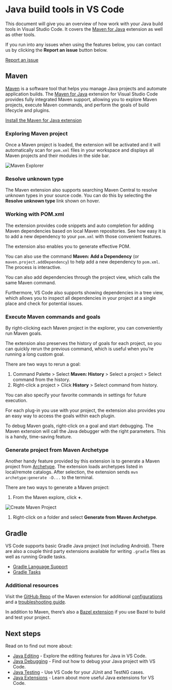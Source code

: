 Java build tools in VS Code
===========================

This document will give you an overview of how work with your Java build tools in Visual Studio Code. It covers the [Maven for Java](https://marketplace.visualstudio.com/items?itemName=vscjava.vscode-maven) extension as well as other tools.

If you run into any issues when using the features below, you can contact us by clicking the **Report an issue** button below.

<a href="javascript:void(0)" class="tutorial-feedback-btn">Report an issue</a>

Maven
-----

[Maven](https://maven.apache.org/) is a software tool that helps you manage Java projects and automate application builds. The [Maven for Java](https://marketplace.visualstudio.com/items?itemName=vscjava.vscode-maven) extension for Visual Studio Code provides fully integrated Maven support, allowing you to explore Maven projects, execute Maven commands, and perform the goals of build lifecycle and plugins.

<a href="vscode:extension/vscjava.vscode-maven" class="tutorial-install-extension-btn">Install the Maven for Java extension</a>

### Exploring Maven project

Once a Maven project is loaded, the extension will be activated and it will automatically scan for `pom.xml` files in your workspace and displays all Maven projects and their modules in the side bar.

![Maven Explorer](images/java-build/maven-explorer.png)

### Resolve unknown type

The Maven extension also supports searching Maven Central to resolve unknown types in your source code. You can do this by selecting the **Resolve unknown type** link shown on hover.

### Working with POM.xml

The extension provides code snippets and auto completion for adding Maven dependencies based on local Maven repositories. See how easy it is to add a new dependency to your `pom.xml` with those convenient features.

The extension also enables you to generate effective POM.

You can also use the command **Maven: Add a Dependency** (or `maven.project.addDependency`) to help add a new dependency to `pom.xml`. The process is interactive.

You can also add dependencies through the project view, which calls the same Maven command.

Furthermore, VS Code also supports showing dependencies in a tree view, which allows you to inspect all dependencies in your project at a single place and check for potential issues.

### Execute Maven commands and goals

By right-clicking each Maven project in the explorer, you can conveniently run Maven goals.

The extension also preserves the history of goals for each project, so you can quickly rerun the previous command, which is useful when you’re running a long custom goal.

There are two ways to rerun a goal:

1.  Command Palette &gt; Select **Maven: History** &gt; Select a project &gt; Select command from the history.
2.  Right-click a project &gt; Click **History** &gt; Select command from history.

You can also specify your favorite commands in settings for future execution.

For each plug-in you use with your project, the extension also provides you an easy way to access the goals within each plugin.

To debug Maven goals, right-click on a goal and start debugging. The Maven extension will call the Java debugger with the right parameters. This is a handy, time-saving feature.

### Generate project from Maven Archetype

Another handy feature provided by this extension is to generate a Maven project from [Archetype](https://maven.apache.org/guides/introduction/introduction-to-archetypes.html). The extension loads archetypes listed in local/remote catalogs. After selection, the extension sends `mvn archetype:generate -D...` to the terminal.

There are two ways to generate a Maven project:

1.  From the Maven explore, click **+**.

![Create Maven Project](images/java-build/create-maven-project.png)

1.  Right-click on a folder and select **Generate from Maven Archetype**.

Gradle
------

VS Code supports basic Gradle Java project (not including Android). There are also a couple third party extensions available for writing `.gradle` files as well as running Gradle tasks.

-   [Gradle Language Support](https://marketplace.visualstudio.com/items?itemName=naco-siren.gradle-language)
-   [Gradle Tasks](https://marketplace.visualstudio.com/items?itemName=richardwillis.vscode-gradle)

### Additional resources

Visit the [GitHub Repo](https://github.com/microsoft/vscode-maven) of the Maven extension for additional [configurations](https://github.com/microsoft/vscode-maven/tree/main#additional-configurations) and a [troubleshooting guide](https://github.com/microsoft/vscode-maven/blob/main/Troubleshooting.md).

In addition to Maven, there’s also a [Bazel extension](https://marketplace.visualstudio.com/items?itemName=BazelBuild.vscode-bazel) if you use Bazel to build and test your project.

Next steps
----------

Read on to find out more about:

-   [Java Editing](/docs/java/java-editing.md) - Explore the editing features for Java in VS Code.
-   [Java Debugging](/docs/java/java-debugging.md) - Find out how to debug your Java project with VS Code.
-   [Java Testing](/docs/java/java-testing.md) - Use VS Code for your JUnit and TestNG cases.
-   [Java Extensions](/docs/java/extensions.md) - Learn about more useful Java extensions for VS Code.
